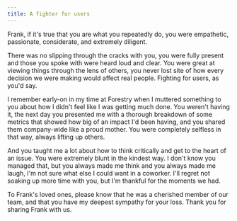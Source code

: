 ```yaml
---
title: A fighter for users
---
```


Frank, if it's true that you are what you repeatedly do, you were empathetic, passionate, considerate, and extremely diligent.

There was no slipping through the cracks with you, you were fully present and those you spoke with were heard loud and clear. You were great at viewing things through the lens of others, you never lost site of how every decision we were making would affect real people. Fighting for users, as you'd say.

I remember early-on in my time at Forestry when I muttered something to you about how I didn't feel like I was getting much done. You weren't having it, the next day you presented me with a thorough breakdown of some metrics that showed how big of an impact I'd been having, and you shared them company-wide like a proud mother. You were completely selfless in that way, always lifting up others.

And you taught me a lot about how to think critically and get to the heart of an issue. You were extremely blunt in the kindest way. I don't know you managed that, but you always made me think and you always made me laugh, I'm not sure what else I could want in a coworker. I'll regret not soaking up more time with you, but I'm thankful for the moments we had.

To Frank's loved ones, please know that he was a cherished member of our team, and that you have my deepest sympathy for your loss. Thank you for sharing Frank with us.
